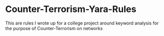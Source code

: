 # Counter-Terrorism-Yara-Rules
This are rules I wrote up for a college project around keyword analysis for the purpose of Counter-Terrorism on networks
